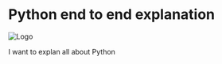 


# Python end to end explanation 


![Logo](https://ssieducation.co.in/wp-content/uploads/2020/12/1200px-Python.svg.png)

I want to explan all about Python
